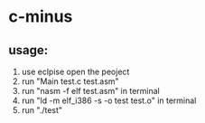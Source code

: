 # c-minus
## usage:
1. use eclpise open the peoject
2. run "Main test.c test.asm"
3. run "nasm -f elf test.asm" in terminal
4. run "ld  -m elf_i386 -s -o test test.o" in terminal
5. run "./test"
